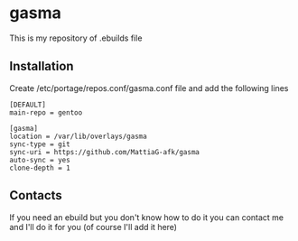 # gasma
This is my repository of .ebuilds file

## Installation
Create /etc/portage/repos.conf/gasma.conf file and add the following lines
```shell
[DEFAULT]
main-repo = gentoo

[gasma]
location = /var/lib/overlays/gasma
sync-type = git
sync-uri = https://github.com/MattiaG-afk/gasma
auto-sync = yes
clone-depth = 1
```

## Contacts
If you need an ebuild but you don't know how to do it you can contact me and I'll do it for you (of course I'll add it here)
